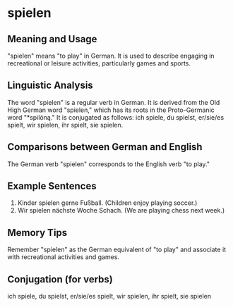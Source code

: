 # spielen
## Meaning and Usage
"spielen" means "to play" in German. It is used to describe engaging in recreational or leisure activities, particularly games and sports.

## Linguistic Analysis
The word "spielen" is a regular verb in German. It is derived from the Old High German word "spielen," which has its roots in the Proto-Germanic word "*spilōną." It is conjugated as follows: ich spiele, du spielst, er/sie/es spielt, wir spielen, ihr spielt, sie spielen.

## Comparisons between German and English
The German verb "spielen" corresponds to the English verb "to play."

## Example Sentences
1. Kinder spielen gerne Fußball. (Children enjoy playing soccer.)
2. Wir spielen nächste Woche Schach. (We are playing chess next week.)

## Memory Tips
Remember "spielen" as the German equivalent of "to play" and associate it with recreational activities and games.

## Conjugation (for verbs)
ich spiele, du spielst, er/sie/es spielt, wir spielen, ihr spielt, sie spielen